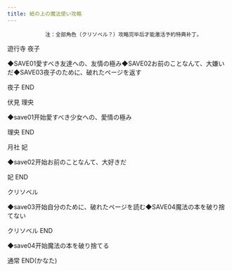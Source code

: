 ```yaml
---
title: 紙の上の魔法使い攻略
---
```


                注：全部角色（クリソベル？）攻略完毕后才能激活予約特典补丁。

遊行寺 夜子

◆SAVE01愛すべき友達への、友情の極み◆SAVE02お前のことなんて、大嫌いだ◆SAVE03夜子のために、破れたページを返す

夜子 END

伏見 理央

◆save01开始愛すべき少女への、愛情の極み

理央 END

月社 妃

◆save02开始お前のことなんて、大好きだ

妃 END

クリソベル

◆save03开始自分のために、破れたページを読む◆SAVE04魔法の本を破り捨てない

クリソベル END

◆save04开始魔法の本を破り捨てる

通常 END(かなた)
              
